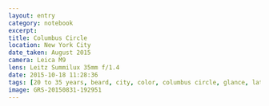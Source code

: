 ```yaml
--- 
layout: entry
category: notebook
excerpt:
title: Columbus Circle
location: New York City
date_taken: August 2015
camera: Leica M9
lens: Leitz Summilux 35mm f/1.4
date: 2015-10-18 11:28:36
tags: [20 to 35 years, beard, city, color, columbus circle, glance, late afternoon, looking up, man, skyscapers, traffic, traffic light]
image: GRS-20150831-192951
---
```

